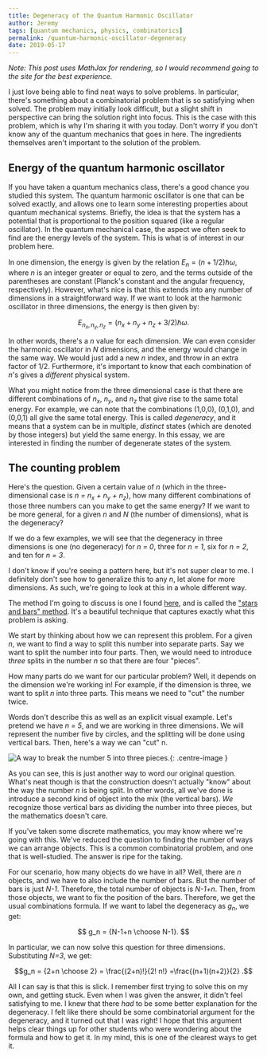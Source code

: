 ```yaml
---
title: Degeneracy of the Quantum Harmonic Oscillator
author: Jeremy
tags: [quantum mechanics, physics, combinatorics]
permalink: /quantum-harmonic-oscillator-degeneracy
date: 2019-05-17
---
```


*Note: This post uses MathJax for rendering, so I would recommend going to the site for the best experience.*

I just love being able to find neat ways to solve problems. In particular, there's something about a combinatorial problem that is so satisfying when solved. The problem may initially look difficult, but a slight shift in perspective can bring the solution right into focus. This is the case with this problem, which is why I'm sharing it with you today. Don't worry if you don't know any of the quantum mechanics that goes in here. The ingredients themselves aren't important to the solution of the problem.

## Energy of the quantum harmonic oscillator

If you have taken a quantum mechanics class, there's a good chance you studied this system. The quantum harmonic oscillator is one that can be solved exactly, and allows one to learn some interesting properties about quantum mechanical systems. Briefly, the idea is that the system has a potential that is proportional to the position squared (like a regular oscillator). In the quantum mechanical case, the aspect we often seek to find are the energy levels of the system. This is what is of interest in our problem here.

In one dimension, the energy is given by the relation $E_n = \left(n+1/2 \right) \hbar \omega$, where *n* is an integer greater or equal to zero, and the terms outside of the parentheses are constant (Planck's constant and the angular frequency, respectively). However, what's nice is that this extends into any number of dimensions in a straightforward way. If we want to look at the harmonic oscillator in three dimensions, the energy is then given by:

$$E_{n_x,n_y,n_z} = \left(n_x + n_y + n_z +3/2 \right) \hbar \omega.$$

In other words, there's a *n* value for each dimension. We can even consider the harmonic oscillator in *N* dimensions, and the energy would change in the same way. We would just add a new *n* index, and throw in an extra factor of 1/2. Furthermore, it's important to know that each combination of *n*'s gives a *different* physical system.

What you might notice from the three dimensional case is that there are different combinations of *n<sub>x</sub>*, *n<sub>y</sub>*, and *n<sub>z</sub>* that give rise to the same total energy. For example, we can note that the combinations (1,0,0), (0,1,0), and (0,0,1) all give the same total energy. This is called *degeneracy*, and it means that a system can be in multiple, *distinct* states (which are denoted by those integers) but yield the same energy. In this essay, we are interested in finding the number of degenerate states of the system.

## The counting problem

Here's the question. Given a certain value of *n* (which in the three-dimensional case is *n = n<sub>x</sub> + n<sub>y</sub> + n<sub>z</sub>*), how many different combinations of those three numbers can you make to get the same energy? If we want to be more general, for a given *n* and *N* (the number of dimensions), what is the degeneracy?

If we do a few examples, we will see that the degeneracy in three dimensions is one (no degeneracy) for *n = 0*, three for *n = 1*, six for *n = 2*, and ten for *n = 3*.

I don't know if you're seeing a pattern here, but it's not super clear to me. I definitely don't see how to generalize this to any *n*, let alone for more dimensions. As such, we're going to look at this in a whole different way.

The method I'm going to discuss is one I found [here](https://physics.stackexchange.com/questions/317323/degeneracy-of-the-isotropic-harmonic-oscillator), and is called the ["stars and bars" method](https://en.wikipedia.org/wiki/Stars_and_bars_(combinatorics)). It's a beautiful technique that captures exactly what this problem is asking.

We start by thinking about how we can represent this problem. For a given *n*, we want to find a way to split this number into separate parts. Say we want to split the number into four parts. Then, we would need to introduce *three* splits in the number *n* so that there are four "pieces". 

How many parts do we want for our particular problem? Well, it depends on the dimension we're working in! For example, if the dimension is three, we want to split *n* into three parts. This means we need to "cut" the number twice.

Words don't describe this as well as an explicit visual example. Let's pretend we have *n = 5*, and we are working in three dimensions. We will represent the number five by circles, and the splitting will be done using vertical bars. Then, here's a way we can "cut" n.

![A way to break the number 5 into three pieces.](https://res.cloudinary.com/dh3hm8pb7/image/upload/c_scale,q_auto:best,w_615/v1556381168/DegeneracyCut.png){: .centre-image }

As you can see, this is just another way to word our original question. What's neat though is that the construction doesn't actually "know" about the way the number *n* is being split. In other words, all we've done is introduce a second kind of object into the mix (the vertical bars). *We* recognize those vertical bars as dividing the number into three pieces, but the mathematics doesn't care.

If you've taken some discrete mathematics, you may know where we're going with this. We've reduced the question to finding the number of ways we can arrange objects. This is a common combinatorial problem, and one that is well-studied. The answer is ripe for the taking.

For our scenario, how many objects do we have in all? Well, there are *n* objects, and we have to also include the number of bars. But the number of bars is just *N-1*. Therefore, the total number of objects is *N-1+n*. Then, from those objects, we want to fix the position of the bars. Therefore, we get the usual combinations formula. If we want to label the degeneracy as *g<sub>n</sub>*, we get:

$$
g_n = {N-1+n \choose N-1}.
$$

In particular, we can now solve this question for three dimensions. Substituting *N=3*, we get:

$$g_n = {2+n \choose 2} = \frac{(2+n)!}{2! n!} =\frac{(n+1)(n+2)}{2} .$$

All I can say is that this is slick. I remember first trying to solve this on my own, and getting stuck. Even when I was given the answer, it didn't feel satisfying to me. I knew that there *had* to be some better explanation for the degeneracy. I felt like there should be some combinatorial argument for the degeneracy, and it turned out that I was right! I hope that this argument helps clear things up for other students who were wondering about the formula and how to get it. In my mind, this is one of the clearest ways to get it.
